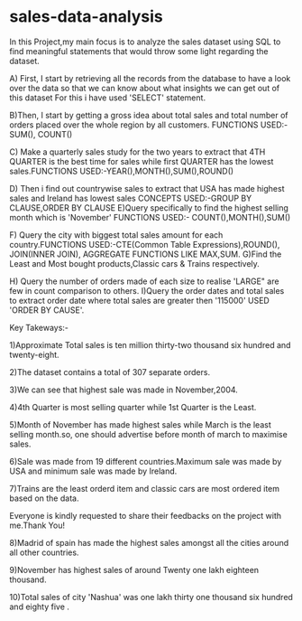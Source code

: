 # sales-data-analysis
In this Project,my main focus is to analyze the sales dataset using SQL to find meaningful statements that would throw some light regarding the dataset.

A) First, I start by retrieving all the records from the database to have a look over the data so that we can know about what insights we can get out of this dataset For this i have used 'SELECT' statement.

B)Then, I start by getting a gross idea about total sales and total number of orders placed over the whole region by all customers. FUNCTIONS USED:-SUM(), COUNT()

C) Make a quarterly sales study for the two years to extract that 4TH QUARTER is the best time for sales while first QUARTER has the lowest sales.FUNCTIONS USED:-YEAR(),MONTH(),SUM(),ROUND()

D) Then i find out countrywise sales to extract that USA has made highest sales and Ireland has lowest sales CONCEPTS USED:-GROUP BY CLAUSE,ORDER BY CLAUSE E)Query specifically to find the highest selling month which is 'November' FUNCTIONS USED:- COUNT(),MONTH(),SUM()

F) Query the city with biggest total sales amount for each country.FUNCTIONS USED:-CTE(Common Table Expressions),ROUND(), JOIN(INNER JOIN), AGGREGATE FUNCTIONS LIKE MAX,SUM. G)Find the Least and Most bought products,Classic cars & Trains respectively.

H) Query the number of orders made of each size to realise 'LARGE" are few in count comparison to others. I)Query the order dates and total sales to extract order date where total sales are greater then '115000' USED 'ORDER BY CAUSE'.

Key Takeways:-

1)Approximate Total sales is ten million thirty-two thousand six hundred and twenty-eight.

2)The dataset contains a total of 307 separate orders.

3)We can see that highest sale was made in November,2004.

4)4th Quarter is most selling quarter while 1st Quarter is the Least.

5)Month of November has made highest sales while March is the least selling month.so, one should advertise before month of march to maximise sales.

6)Sale was made from 19 different countries.Maximum sale was made by USA and minimum sale was made by Ireland.

7)Trains are the least orderd item and classic cars are most ordered item based on the data.

Everyone is kindly requested to share their feedbacks on the project with me.Thank You!

8)Madrid of spain has made the highest sales amongst all the cities around all other countries.

9)November has highest sales of around Twenty one lakh eighteen thousand.

10)Total sales of city 'Nashua' was one lakh thirty one thousand six hundred and eighty five .
